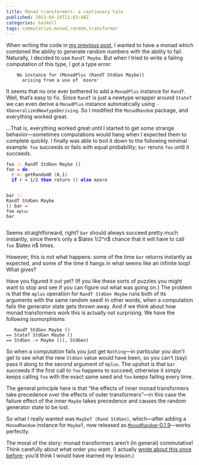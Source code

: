 ```yaml
---
title: Monad transformers: a cautionary tale
published: 2013-04-29T21:03:48Z
categories: haskell
tags: commutative,monad,random,transformer
---
```


<p>When writing the code in <a href="http://byorgey.wordpress.com/2013/04/25/random-binary-trees-with-a-size-limited-critical-boltzmann-sampler-2/">my previous post</a>, I wanted to have a monad which combined the ability to generate random numbers with the ability to fail. Naturally, I decided to use <code>RandT Maybe</code>. But when I tried to write a failing computation of this type, I got a type error:</p>
<pre><code>    No instance for (MonadPlus (RandT StdGen Maybe))
      arising from a use of `mzero'</code></pre>
<p>It seems that no one ever bothered to add a <code>MonadPlus</code> instance for <code>RandT</code>. Well, that’s easy to fix. Since <code>RandT</code> is just a newtype wrapper around <code>StateT</code> we can even derive a <code>MonadPlus</code> instance automatically using <code>-XGeneralizedNewtypeDeriving</code>. So I modified the <code>MonadRandom</code> package, and everything worked great.</p>
<p>…That is, everything worked great until I started to get some strange behavior—sometimes computations would hang when I expected them to complete quickly. I finally was able to boil it down to the following minimal example. <code>foo</code> succeeds or fails with equal probability; <code>bar</code> reruns <code>foo</code> until it succeeds.</p>
<pre><code><span>foo</span> <span style="color:red;">::</span> <span>RandT</span> <span>StdGen</span> <span>Maybe</span> <span>()</span>
<span>foo</span> <span style="color:red;">=</span> <span style="color:blue;font-weight:bold;">do</span>
  <span>r</span> <span style="color:red;">&lt;-</span> <span>getRandomR</span> <span style="color:red;">(</span><span class="hs-num">0</span><span style="color:red;">,</span><span class="hs-num">1</span><span style="color:red;">)</span>
  <span style="color:blue;font-weight:bold;">if</span> <span>r</span> <span>&lt;</span> <span class="hs-num">1</span><span>/</span><span class="hs-num">2</span> <span style="color:blue;font-weight:bold;">then</span> <span>return</span> <span>()</span> <span style="color:blue;font-weight:bold;">else</span> <span>mzero</span>

<span>bar</span> <span style="color:red;">::</span> <span>RandT</span> <span>StdGen</span> <span>Maybe</span> <span>()</span>
<span>bar</span> <span style="color:red;">=</span> <span>foo</span> <span>`mplus`</span> <span>bar</span></code></pre>
<p>Seems straightforward, right? <code>bar</code> should always succeed pretty much instantly, since there’s only a $latex 1/2^n$ chance that it will have to call <code>foo</code> $latex n$ times.</p>
<p>However, this is not what happens: some of the time <code>bar</code> returns instantly as expected, and some of the time it hangs in what seems like an infinite loop! What gives?</p>
<p>Have you figured it out yet? (If you like these sorts of puzzles you might want to stop and see if you can figure out what was going on.) The problem is that the <code>mplus</code> operation for <code>RandT StdGen Maybe</code> runs both of its arguments with the same random seed! In other words, when a computation fails the generator state gets thrown away. And if we think about how monad transformers work this is actually not surprising. We have the following isomorphisms:</p>
<pre><code>   RandT StdGen Maybe ()
== StateT StdGen Maybe ()
== StdGen -&gt; Maybe ((), StdGen)</code></pre>
<p>So when a computation fails you just get <code>Nothing</code>—in particular you <em>don’t</em> get to see what the new <code>StdGen</code> value would have been, so you can’t (say) pass it along to the second argument of <code>mplus</code>. The upshot is that <code>bar</code> succeeds if the first call to <code>foo</code> happens to succeed; otherwise it simply keeps calling <code>foo</code> with the exact same seed and <code>foo</code> keeps failing every time.</p>
<p>The general principle here is that “the effects of inner monad transformers take precedence over the effects of outer transformers”—in this case the failure effect of the inner <code>Maybe</code> takes precedence and causes the random generator state to be lost.</p>
<p>So what I really wanted was <code>MaybeT (Rand StdGen)</code>, which—after adding a <code>MonadRandom</code> instance for <code>MaybeT</code>, now released as <a href="http://hackage.haskell.org/package/MonadRandom"><code>MonadRandom</code>-0.1.9</a>—works perfectly.</p>
<p>The moral of the story: monad transformers aren’t (in general) commutative! Think carefully about what order you want. (I actually <a href="http://byorgey.wordpress.com/2011/02/24/enumerating-linear-inhabitants/">wrote about this once before</a>; you’d think I would have learned my lesson.)</p>

